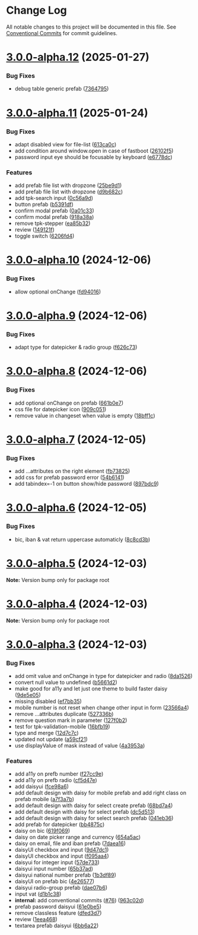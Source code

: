 # Change Log

All notable changes to this project will be documented in this file.
See [Conventional Commits](https://conventionalcommits.org) for commit guidelines.

# [3.0.0-alpha.12](https://github.com/TRIPTYK/ember-common-ui/compare/v3.0.0-alpha.11...v3.0.0-alpha.12) (2025-01-27)


### Bug Fixes

* debug table generic prefab ([7364795](https://github.com/TRIPTYK/ember-common-ui/commit/7364795ca2edd05bafc51c8e80e048f87710bbd9))





# [3.0.0-alpha.11](https://github.com/TRIPTYK/ember-common-ui/compare/v3.0.0-alpha.10...v3.0.0-alpha.11) (2025-01-24)


### Bug Fixes

* adapt disabled view for file-list ([613ca0c](https://github.com/TRIPTYK/ember-common-ui/commit/613ca0ce7cdb4f3cd9bc8733ff9602d95fd789ce))
* add condition around window.open in case of fastboot ([26102f5](https://github.com/TRIPTYK/ember-common-ui/commit/26102f5db27787af36293e919eb73c192cceccdf))
* password input eye should be focusable by keyboard ([e6778dc](https://github.com/TRIPTYK/ember-common-ui/commit/e6778dc7f029e8d07258f0756b4789ca1e17e664))


### Features

* add prefab file list with dropzone ([25be9d1](https://github.com/TRIPTYK/ember-common-ui/commit/25be9d13385cf4b3a4938a5f652b9365bc79fbf2))
* add prefab file list with dropzone ([d9b682c](https://github.com/TRIPTYK/ember-common-ui/commit/d9b682cc725b5c536513795f5abf5dcf039a0000))
* add tpk-search input ([0c56a9d](https://github.com/TRIPTYK/ember-common-ui/commit/0c56a9d80273a8cd0b2b8dc5a4802ac39302527d))
* button prefab ([b5391df](https://github.com/TRIPTYK/ember-common-ui/commit/b5391df3a08f4eea3c9972d991d81a2598b69cfc))
* confirm modal prefab ([0a01c33](https://github.com/TRIPTYK/ember-common-ui/commit/0a01c3341e1ab7bfb025fcb80f5b69ad4c037847))
* confirm modal prefab ([918a38a](https://github.com/TRIPTYK/ember-common-ui/commit/918a38a6938d70e1ae5a329a57f5342be51dbe84))
* remove tpk-stepper ([ea85b32](https://github.com/TRIPTYK/ember-common-ui/commit/ea85b32199f8459089989910aeb8f82ceb8161bc))
* review ([149121f](https://github.com/TRIPTYK/ember-common-ui/commit/149121fe856b11809784d0ac69fb021c05dabd0c))
* toggle switch ([6206fd4](https://github.com/TRIPTYK/ember-common-ui/commit/6206fd4035caa13ea83ffb864f37a983c9b6fe38))





# [3.0.0-alpha.10](https://github.com/TRIPTYK/ember-common-ui/compare/v3.0.0-alpha.9...v3.0.0-alpha.10) (2024-12-06)


### Bug Fixes

* allow optional onChange ([fd94016](https://github.com/TRIPTYK/ember-common-ui/commit/fd940166d8203e32c1f2d86817d15e570d5f5d47))





# [3.0.0-alpha.9](https://github.com/TRIPTYK/ember-common-ui/compare/v3.0.0-alpha.8...v3.0.0-alpha.9) (2024-12-06)


### Bug Fixes

* adapt type for datepicker & radio group ([f626c73](https://github.com/TRIPTYK/ember-common-ui/commit/f626c73ec629c73db0a978e71afa550c5abceee6))





# [3.0.0-alpha.8](https://github.com/TRIPTYK/ember-common-ui/compare/v3.0.0-alpha.7...v3.0.0-alpha.8) (2024-12-06)


### Bug Fixes

* add optional onChange on prefab ([661b0e7](https://github.com/TRIPTYK/ember-common-ui/commit/661b0e774809fa83907a2e7acfc0d146cfda6de4))
* css file for datepicker icon ([909c051](https://github.com/TRIPTYK/ember-common-ui/commit/909c05139f7966f799b800a7db6c70e8df858e69))
* remove value in changeset when value is empty ([18bff1c](https://github.com/TRIPTYK/ember-common-ui/commit/18bff1cdab182563281462b7f0f14478ce50bc04))





# [3.0.0-alpha.7](https://github.com/TRIPTYK/ember-common-ui/compare/v3.0.0-alpha.6...v3.0.0-alpha.7) (2024-12-05)


### Bug Fixes

* add ...attributes on the right element ([fb73825](https://github.com/TRIPTYK/ember-common-ui/commit/fb738250f90effd1220466eb6aeec6673c58638c))
* add css for prefab password error ([54b6141](https://github.com/TRIPTYK/ember-common-ui/commit/54b61413173f81eef117ccd2183fef75ab183c5e))
* add tabindex=-1 on button show/hide password ([897bdc9](https://github.com/TRIPTYK/ember-common-ui/commit/897bdc97cd28ff72375e4747ea8b0d2451d0294f))





# [3.0.0-alpha.6](https://github.com/TRIPTYK/ember-common-ui/compare/v3.0.0-alpha.5...v3.0.0-alpha.6) (2024-12-05)


### Bug Fixes

* bic, iban & vat return uppercase automaticly ([8c8cd3b](https://github.com/TRIPTYK/ember-common-ui/commit/8c8cd3b080dd5126c7fb55a0f5c5d62976867a0d))





# [3.0.0-alpha.5](https://github.com/TRIPTYK/ember-common-ui/compare/v3.0.0-alpha.3...v3.0.0-alpha.5) (2024-12-03)

**Note:** Version bump only for package root





# [3.0.0-alpha.4](https://github.com/TRIPTYK/ember-common-ui/compare/v3.0.0-alpha.3...v3.0.0-alpha.4) (2024-12-03)

**Note:** Version bump only for package root





# [3.0.0-alpha.3](https://github.com/TRIPTYK/ember-common-ui/compare/v3.0.0-alpha.2...v3.0.0-alpha.3) (2024-12-03)


### Bug Fixes

* add omit value and onChange in type for datepicker and radio ([8da1526](https://github.com/TRIPTYK/ember-common-ui/commit/8da1526642f18ce3c05a3823d9266f6706f709dc))
* convert null value to undefined ([b5661d2](https://github.com/TRIPTYK/ember-common-ui/commit/b5661d24b7d76ad2563cbeada1c87af26da3e86c))
* make good for a11y and let just one theme to build faster daisy ([9de5e05](https://github.com/TRIPTYK/ember-common-ui/commit/9de5e05b1adcef966658d53527e77b9b85b34854))
* missing disabled ([ef7bb35](https://github.com/TRIPTYK/ember-common-ui/commit/ef7bb35c6722fe2c6bf5dd95a86b0f6a5e8e5509))
* mobile number is not reset when change other input in form ([23566a4](https://github.com/TRIPTYK/ember-common-ui/commit/23566a496b8a68961947d33cebd8eaf115d4c6d3))
* remove ...attributes duplicate ([527336b](https://github.com/TRIPTYK/ember-common-ui/commit/527336b205e35c0a86c06e6784369547b889995e))
* remove question mark in parameter ([127f0b2](https://github.com/TRIPTYK/ember-common-ui/commit/127f0b214bc415e66dabbf783d5eb8861061bd36))
* test for tpk-validation-mobile ([16bfb19](https://github.com/TRIPTYK/ember-common-ui/commit/16bfb19959cbaa4b047a4d278af8daf86efabab8))
* type and merge ([12d7c7c](https://github.com/TRIPTYK/ember-common-ui/commit/12d7c7c9950976db0e15f080a0b035ac63eba87b))
* updated not update ([a59cf21](https://github.com/TRIPTYK/ember-common-ui/commit/a59cf211e2441393f2ebbe7a79f3a5e70ba696f6))
* use displayValue of mask instead of value ([4a3953a](https://github.com/TRIPTYK/ember-common-ui/commit/4a3953a28e6398a88db24b8617bc37d7f57a6aca))


### Features

* add a11y on prefb number ([f27cc9e](https://github.com/TRIPTYK/ember-common-ui/commit/f27cc9e55536d237cc332072cef44b532e9e5472))
* add a11y on prefb radio ([cf5d47e](https://github.com/TRIPTYK/ember-common-ui/commit/cf5d47e0a4f7fb899747af02174c1006c71763ac))
* add daisyui ([fce98a6](https://github.com/TRIPTYK/ember-common-ui/commit/fce98a6d2d3aee0f864088193a3f21dcdafa0d88))
* add default design with daisy for mobile prefab and add right class on prefab mobile ([a7f3a7b](https://github.com/TRIPTYK/ember-common-ui/commit/a7f3a7bc5bf5deb7cff451c3d9e8843b86828f7e))
* add default design with daisy for select create prefab ([68bd7a4](https://github.com/TRIPTYK/ember-common-ui/commit/68bd7a4a5dc61edc34a7fba7ca6f534a6ddd44c6))
* add default design with daisy for select prefab ([dc5d513](https://github.com/TRIPTYK/ember-common-ui/commit/dc5d513e3603deecaf549986b1bdb1af54b159c5))
* add default design with daisy for select search prefab ([041eb36](https://github.com/TRIPTYK/ember-common-ui/commit/041eb36afc138fda0d8bc9f40052b78d56c2cb46))
* add prefab for datepicker ([bb4875c](https://github.com/TRIPTYK/ember-common-ui/commit/bb4875c53b6e82ad5890f99b851ed4c5d7d336c7))
* daisy on bic ([619f069](https://github.com/TRIPTYK/ember-common-ui/commit/619f0698e414eeeb1399f4fd8e6e9be2c30a9e9b))
* daisy on date picker range and currency ([654a5ac](https://github.com/TRIPTYK/ember-common-ui/commit/654a5ac31f8a566bd88de9a8d84295b5413fcaea))
* daisy on email, file and iban prefab ([7daea16](https://github.com/TRIPTYK/ember-common-ui/commit/7daea16d8ac59fed1af944ca3890c9ded5ebd924))
* daisyUI checkbox and input ([9d47dc1](https://github.com/TRIPTYK/ember-common-ui/commit/9d47dc1a8b48df7fedcf2706a3f6d5569d83a009))
* daisyUI checkbox and input ([f095aa4](https://github.com/TRIPTYK/ember-common-ui/commit/f095aa4fe4520d5c5ccb5224b05e84345ab1f5d3))
* daisyui for integer input ([57de733](https://github.com/TRIPTYK/ember-common-ui/commit/57de733126c6802a87df375d2d8f3a3415d979d2))
* daisyui input number ([65b37ad](https://github.com/TRIPTYK/ember-common-ui/commit/65b37ade0ba9ec06408e3d0d00f2d31f583559a7))
* daisyui national number prefab ([1b3df89](https://github.com/TRIPTYK/ember-common-ui/commit/1b3df895c231e01c33568dbeb126234dd6e58bb1))
* daisyUI on prefab bic ([4e26577](https://github.com/TRIPTYK/ember-common-ui/commit/4e265774f9cad0bad5ea5902b6085ebe02e7f8c0))
* daisyui radio-group prefab ([dae07b6](https://github.com/TRIPTYK/ember-common-ui/commit/dae07b60948852da9770d37de13a1086dc06d289))
* input vat ([d1b1c38](https://github.com/TRIPTYK/ember-common-ui/commit/d1b1c3810fda38b106721d8fa984bdfa5da16fe4))
* **internal:** add conventional commits ([#76](https://github.com/TRIPTYK/ember-common-ui/issues/76)) ([963c02d](https://github.com/TRIPTYK/ember-common-ui/commit/963c02d2764d955da726c077476a025374caaf13))
* prefab password daisyui ([61e0be5](https://github.com/TRIPTYK/ember-common-ui/commit/61e0be57c55170d72210ba44e928d6d6616f598b))
* remove classless feature ([dfed3d7](https://github.com/TRIPTYK/ember-common-ui/commit/dfed3d7226288bc84824f72f8f69174380604d97))
* review ([1eea468](https://github.com/TRIPTYK/ember-common-ui/commit/1eea468820144f45eb0015b3635bbfffceb15968))
* textarea prefab daisyui ([6bb6a22](https://github.com/TRIPTYK/ember-common-ui/commit/6bb6a222873142584439dcd5aa6e5cebfd2c86e5))
